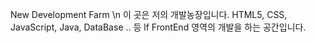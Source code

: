 New Development Farm \n
이 곳은 저의 개발농장입니다. <lf>
HTML5, CSS, JavaScript, Java, DataBase .. 등 lf
FrontEnd 영역의 개발을 하는 공간입니다.
